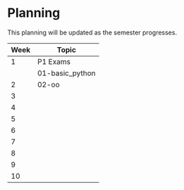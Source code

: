 # Planning

This planning will be updated as the semester progresses.

| Week | Topic |
|-|-|
| 1 | P1 Exams |
| | 01-basic_python |
| 2 | 02-oo |
| 3 | |
| 4 | |
| 5 | |
| 6 | |
| 7 | |
| 8 | |
| 9 | |
| 10 | |
